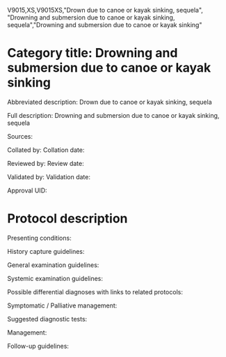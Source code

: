 V9015,XS,V9015XS,"Drown due to canoe or kayak sinking, sequela", "Drowning and submersion due to canoe or kayak sinking, sequela","Drowning and submersion due to canoe or kayak sinking"
# Category title: Drowning and submersion due to canoe or kayak sinking

Abbreviated description: Drown due to canoe or kayak sinking, sequela

Full description: Drowning and submersion due to canoe or kayak sinking, sequela

Sources:

Collated by:
Collation date:

Reviewed by:
Review date:

Validated by:
Validation date:

Approval UID:

# Protocol description

Presenting conditions:

History capture guidelines:

General examination guidelines:

Systemic examination guidelines:

Possible differential diagnoses with links to related protocols:

Symptomatic / Palliative management:

Suggested diagnostic tests:

Management:

Follow-up guidelines:
